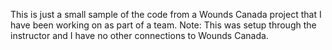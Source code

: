 This is just a small sample of the code from a Wounds Canada project that I have been working on as part of a team. Note: This was setup through the instructor and I have no other connections to Wounds Canada.